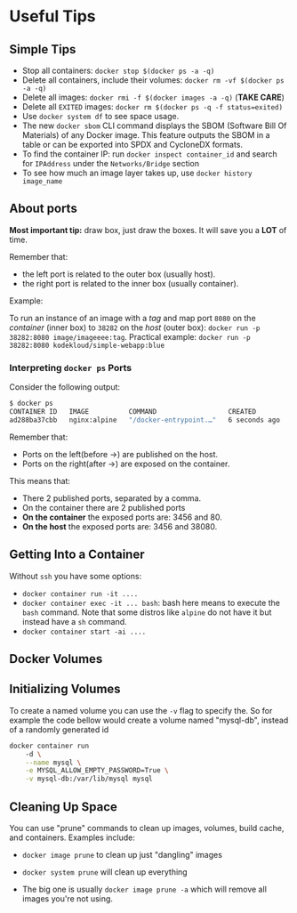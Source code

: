 # Useful Tips

## Simple Tips

- Stop all containers: `docker stop $(docker ps -a -q)`
- Delete all containers, include their volumes: `docker rm -vf $(docker ps -a -q)`
- Delete all images: `docker rmi -f $(docker images -a -q)` (**TAKE CARE**)
- Delete all `EXITED` images: `docker rm $(docker ps -q -f status=exited)`
- Use `docker system df` to see space usage.
- The new `docker sbom` CLI command displays the SBOM (Software Bill Of Materials)
of any Docker image. This feature outputs the SBOM in a table or can be exported
into SPDX and CycloneDX formats.
- To find the container IP: run `docker inspect container_id` and search for `IPAddress`
under the `Networks/Bridge` section
- To see how much an image layer takes up, use `docker history image_name`

## About ports

**Most important tip:** draw box, just draw the boxes. It will save you a **LOT**
of time.

Remember that:

- the left port is related to the outer box (usually host).
- the right port is related to the inner box (usually container).

Example:

To run an instance of an image with a *tag* and map port `8080` on the *container*
(inner box) to `38282` on the *host* (outer box): `docker run -p 38282:8080 image/imageeee:tag`.
Practical example: `docker run -p 38282:8080 kodekloud/simple-webapp:blue`

### Interpreting `docker ps` Ports

Consider the following output:

```bash
$ docker ps
CONTAINER ID   IMAGE          COMMAND                  CREATED         STATUS         PORTS                                           NAMES
ad288ba37cbb   nginx:alpine   "/docker-entrypoint.…"   6 seconds ago   Up 5 seconds   0.0.0.0:3456->3456/tcp, 0.0.0.0:38080->80/tcp   dazzling_mayer
```

Remember that:

- Ports on the left(before ->) are published on the host.
- Ports on the right(after ->) are exposed on the container.

This means that:

- There 2 published ports, separated by a comma.
- On the container there are 2 published ports
- **On the container** the exposed ports are: 3456 and 80.
- **On the host** the exposed ports are: 3456 and 38080.

## Getting Into a Container

Without `ssh` you have some options:

- `docker container run -it ....`
- `docker container exec -it ... bash`: bash here means to execute the `bash` command.
Note that some distros like `alpine` do not have it but instead have a `sh` command.
- `docker container start -ai ....`

## Docker Volumes

## Initializing Volumes

To create a named volume you can use the `-v` flag to specify the. So for example the code bellow would create a volume named "mysql-db", instead of a randomly generated id

```bash
docker container run 
    -d \
    --name mysql \
    -e MYSQL_ALLOW_EMPTY_PASSWORD=True \
    -v mysql-db:/var/lib/mysql mysql
```

## Cleaning Up Space

You can use "prune" commands to clean up images, volumes, build cache, and containers. Examples include:

- `docker image prune` to clean up just "dangling" images

- `docker system prune` will clean up everything

- The big one is usually `docker image prune -a` which will remove all images you're not using.
